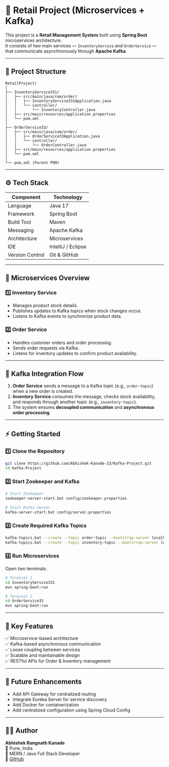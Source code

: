 # 🛒 Retail Project (Microservices + Kafka)

This project is a **Retail Management System** built using **Spring Boot** microservices architecture.  
It consists of two main services — `InventoryService` and `OrderService` — that communicate asynchronously through **Apache Kafka**.

---

## 📁 Project Structure

```
RetailProject/
│
├── InventoryService331/
│   ├── src/main/java/com/order/
│   │   ├── InventoryService331Application.java
│   │   └── controller/
│   │       └── InventoryController.java
│   ├── src/main/resources/application.properties
│   └── pom.xml
│
├── OrderService33/
│   ├── src/main/java/com/order/
│   │   ├── OrderService33Application.java
│   │   └── controller/
│   │       └── OrderController.java
│   ├── src/main/resources/application.properties
│   └── pom.xml
│
└── pom.xml (Parent POM)
```

---

## ⚙️ Tech Stack

| Component | Technology |
|------------|-------------|
| Language | Java 17 |
| Framework | Spring Boot |
| Build Tool | Maven |
| Messaging | Apache Kafka |
| Architecture | Microservices |
| IDE | IntelliJ / Eclipse |
| Version Control | Git & GitHub |

---

## 🚀 Microservices Overview

### **1️⃣ Inventory Service**
- Manages product stock details.
- Publishes updates to Kafka topics when stock changes occur.
- Listens to Kafka events to synchronize product data.

### **2️⃣ Order Service**
- Handles customer orders and order processing.
- Sends order requests via Kafka.
- Listens for inventory updates to confirm product availability.

---

## 🔗 Kafka Integration Flow

1. **Order Service** sends a message to a Kafka topic (e.g., `order-topic`) when a new order is created.  
2. **Inventory Service** consumes the message, checks stock availability, and responds through another topic (e.g., `inventory-topic`).  
3. The system ensures **decoupled communication** and **asynchronous order processing**.

---

## ⚡ Getting Started

### 1️⃣ Clone the Repository
```bash
git clone https://github.com/Abhishek-Kanade-23/Kafka-Project.git
cd Kafka-Project
```

### 2️⃣ Start Zookeeper and Kafka
```bash
# Start Zookeeper
zookeeper-server-start.bat config/zookeeper.properties

# Start Kafka Server
kafka-server-start.bat config/server.properties
```

### 3️⃣ Create Required Kafka Topics
```bash
kafka-topics.bat --create --topic order-topic --bootstrap-server localhost:9092
kafka-topics.bat --create --topic inventory-topic --bootstrap-server localhost:9092
```

### 4️⃣ Run Microservices
Open two terminals:
```bash
# Terminal 1
cd InventoryService331
mvn spring-boot:run

# Terminal 2
cd OrderService33
mvn spring-boot:run
```

---

## 🧠 Key Features

✅ Microservice-based architecture  
✅ Kafka-based asynchronous communication  
✅ Loose coupling between services  
✅ Scalable and maintainable design  
✅ RESTful APIs for Order & Inventory management  

---

## 🧩 Future Enhancements

- Add API Gateway for centralized routing  
- Integrate Eureka Server for service discovery  
- Add Docker for containerization  
- Add centralized configuration using Spring Cloud Config  

---

## 🧑‍💻 Author

**Abhishek Rangnath Kanade**  
📍 Pune, India  
💼 MERN / Java Full Stack Developer  
🔗 [GitHub](https://github.com/Abhishek-Kanade-23)

